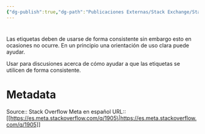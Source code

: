 ```yaml
---
{"dg-publish":true,"dg-path":"Publicaciones Externas/Stack Exchange/Stack Overflow en español/Stack Overflow en español Meta/es.meta.stackoverflow.com-1905.md","permalink":"/publicaciones-externas/stack-exchange/stack-overflow-en-espanol/stack-overflow-en-espanol-meta/es-meta-stackoverflow-com-1905/","hide":true,"noteIcon":"default","created":"2024-04-03T12:49:10.630-06:00","updated":"2024-04-05T16:44:01.227-06:00"}
---
```


# 

Las etiquetas deben de usarse de forma consistente sin embargo esto en ocasiones no ocurre. En un principio una orientación de uso clara puede ayudar.

Usar para discusiones acerca de cómo ayudar a que las etiquetas se utilicen de forma consistente.

# Metadata
Source:: Stack Overflow Meta en español
URL:: [[https://es.meta.stackoverflow.com/q/1905\|https://es.meta.stackoverflow.com/q/1905]]

